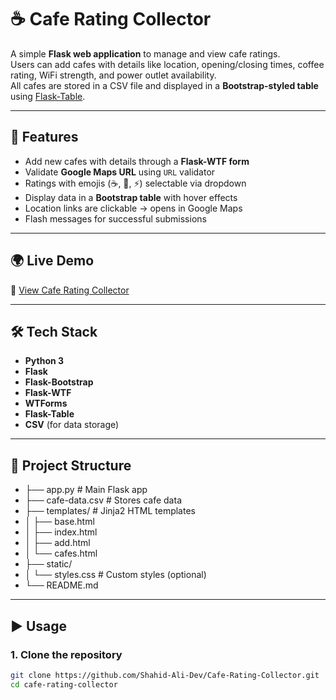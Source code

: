 # ☕ Cafe Rating Collector

A simple **Flask web application** to manage and view cafe ratings.  
Users can add cafes with details like location, opening/closing times, coffee rating, WiFi strength, and power outlet availability.  
All cafes are stored in a CSV file and displayed in a **Bootstrap-styled table** using [Flask-Table](https://pypi.org/project/Flask-Table/).

---

## 🚀 Features
- Add new cafes with details through a **Flask-WTF form**
- Validate **Google Maps URL** using `URL` validator
- Ratings with emojis (☕, 🛜, ⚡) selectable via dropdown
- Display data in a **Bootstrap table** with hover effects
- Location links are clickable → opens in Google Maps
- Flash messages for successful submissions

---

## 🌍 Live Demo
🔗 [View Cafe Rating Collector](https://cafe-rating-collector.onrender.com/) 

---

## 🛠️ Tech Stack
- **Python 3**
- **Flask**
- **Flask-Bootstrap**
- **Flask-WTF**
- **WTForms**
- **Flask-Table**
- **CSV** (for data storage)

---

## 📂 Project Structure
- ├── app.py # Main Flask app
- ├── cafe-data.csv # Stores cafe data
- ├── templates/ # Jinja2 HTML templates
- │ ├── base.html
- │ ├── index.html
- │ ├── add.html
- │ └── cafes.html
- ├── static/
- │ └── styles.css # Custom styles (optional)
- └── README.md

---

## ▶️ Usage

### 1. Clone the repository
```bash
git clone https://github.com/Shahid-Ali-Dev/Cafe-Rating-Collector.git
cd cafe-rating-collector
